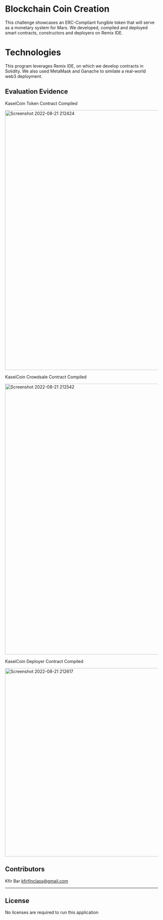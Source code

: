 # Blockchain Coin Creation

This challenge showcases an ERC-Compliant fungible token that will serve as a monetary system for Mars. We developed, compiled and deployed smart contracts, constructors and deployers on Remix IDE.

# Technologies
This program leverages Remix IDE, on which we develop contracts in Solidity. We also used MetaMask and Ganache to similate a real-world web3 deployment.
    
## Evaluation Evidence
KaseiCoin Token Contract Compiled

<img width="854" alt="Screenshot 2022-08-21 212424" src="https://user-images.githubusercontent.com/98926901/185821560-87758fe7-cc1b-4c67-b0a5-011a47ed7041.png">


KaseiCoin Crowdsale Contract Compiled

<img width="890" alt="Screenshot 2022-08-21 212542" src="https://user-images.githubusercontent.com/98926901/185821564-9005b063-83f4-4511-b465-ec0aea261faf.png">


KaseiCoin Deployer Contract Compiled

<img width="619" alt="Screenshot 2022-08-21 212617" src="https://user-images.githubusercontent.com/98926901/185821571-4e9a00a8-0b9e-4784-83db-cc01ec502070.png">



## Contributors

Kfir Bar kfirfinclass@gmail.com

---

## License

No licenses are required to run this application
